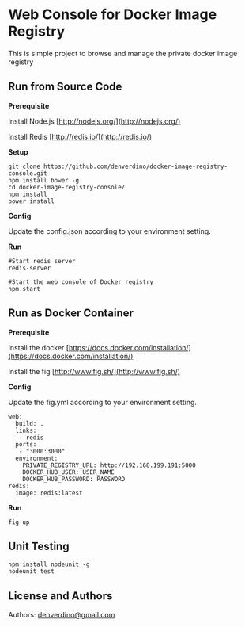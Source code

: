 Web Console for Docker Image Registry 
================
This is simple project to browse and manage the private docker image registry


Run from Source Code
-----

**Prerequisite**

Install Node.js [http://nodejs.org/](http://nodejs.org/)

Install Redis [http://redis.io/](http://redis.io/)

**Setup** 

	git clone https://github.com/denverdino/docker-image-registry-console.git
	npm install bower -g
	cd docker-image-registry-console/
	npm install
	bower install
		
**Config** 

Update the config.json according to your environment setting. 

**Run**

    #Start redis server
	redis-server
	
	#Start the web console of Docker registry
	npm start



Run as Docker Container
-----

**Prerequisite** 

Install the docker [https://docs.docker.com/installation/](https://docs.docker.com/installation/)

Install the fig [http://www.fig.sh/](http://www.fig.sh/)

**Config** 

Update the fig.yml according to your environment setting. 
	
	web:
	  build: .
	  links:
	   - redis
	  ports:
	   - "3000:3000"
	  environment:
	    PRIVATE_REGISTRY_URL: http://192.168.199.191:5000
	    DOCKER_HUB_USER: USER_NAME
	    DOCKER_HUB_PASSWORD: PASSWORD
	redis:
	  image: redis:latest


**Run** 	

	fig up



Unit Testing
-----

	npm install nodeunit -g
	nodeunit test

License and Authors
-------------------
Authors: denverdino@gmail.com